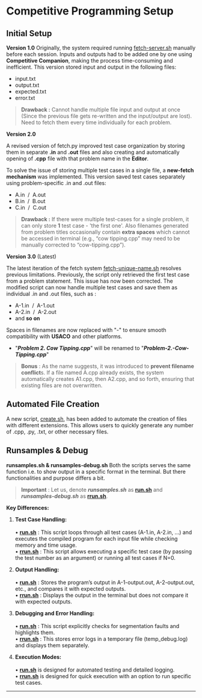 # Competitive Programming Setup

## Initial Setup 

**Version 1.0**
Originally, the system required running [fetch-server.sh](https://github.com/gitSouvik/Scripts/blob/main/fetch-server.py) manually before each session. Inputs and outputs had to be added one by one using **Competitive Companion**, making the process time-consuming and inefficient. This version stored input and output in the following files:

* input.txt <br>
* output.txt <br>
* expected.txt <br>
* error.txt

>  **Drawback :** Cannot handle multiple file input and output at once (Since the previous file gets re-written and the input/output are lost). Need to fetch them every time individually for each problem.

 **Version 2.0**
 
A revised version of fetch.py improved test case organization by storing them in separate **.in** and **.out** files and also creating and automatically opening of **.cpp** file with that problem name in the **Editor**. 

  To solve the issue of storing multiple test cases in a single file, a **new-fetch mechanism** was implemented. This version saved test cases separately using problem-specific .in and .out files:
  
* A.in &nbsp;/&nbsp; A.out <br>
* B.in &nbsp;/&nbsp; B.out <br>
* C.in &nbsp;/&nbsp; C.out 

>  **Drawback :** If there were multiple test-cases for a single problem, it can only store **1** test case - 'the first one'. Also filenames generated from problem titles occasionally contain **extra spaces** which cannot be accessed in terminal (e.g., “cow tipping.cpp” may need to be manually corrected to “cow-tipping.cpp”).

**Version 3.0** (Latest)  

The latest iteration of the fetch system [fetch-unique-name.sh](https://github.com/gitSouvik/Scripts/blob/main/fetch-unique-name.py) resolves previous limitations. Previously, the script only retrieved the first test case from a problem statement. This issue has now been corrected. The modified script can now handle multiple test cases and save them as individual .in and .out files, such as :

* A-1.in &nbsp;/&nbsp; A-1.out <br>
* A-2.in &nbsp;/&nbsp; A-2.out <br>
* and **so on**

Spaces in filenames are now replaced with "-" to ensure smooth compatibility with **USACO** and other platforms.

* "***Problem 2. Cow Tipping.cpp***" will be renamed to "***Problem-2.-Cow-Tipping.cpp***"

> **Bonus** : As the name suggests, it was introduced to **prevent filename conflict**s. If a file named A.cpp already exists, the system automatically creates A1.cpp, then A2.cpp, and so forth, ensuring that existing files are not overwritten. <br>

## Automated File Creation

A new script, [create.sh](https://github.com/gitSouvik/Scripts/blob/main/create.sh), has been added to automate the creation of files with different extensions. This allows users to quickly generate any number of .cpp, .py, .txt, or other necessary files.

## Runsamples & Debug

**runsamples.sh & runsamples-debug.sh**
Both the scripts serves the same function i.e. to show output in a specific format in the terminal. But there functionalities and purpose differs a bit.

 > **Important** : Let us, denote ***runsamples.sh*** as **[run.sh](https://github.com/gitSouvik/Scripts/blob/main/runsamples.sh)** and ***runsamples-debug.sh*** as **[rrun.sh](https://github.com/gitSouvik/Scripts/blob/main/runsamples-debug.sh)**.

**Key Differences:**

1. **Test Case Handling:** <br> <br>
•  **[run.sh](https://github.com/gitSouvik/Scripts/blob/main/runsamples.sh)** :  This script loops through all test cases (A-1.in, A-2.in, ...) and executes the compiled program for each input file while checking memory and time usage. <br> 
•  **[rrun.sh](https://github.com/gitSouvik/Scripts/blob/main/runsamples-debug.sh)** : This script allows executing a specific test case (by passing the test number as an argument) or running all test cases if N=0.

2. **Output Handling:** <br> <br>
•  **[run.sh](https://github.com/gitSouvik/Scripts/blob/main/runsamples.sh)** : Stores the program’s output in A-1-output.out, A-2-output.out, etc., and compares it with expected outputs. <br>
•  **[rrun.sh](https://github.com/gitSouvik/Scripts/blob/main/runsamples-debug.sh)** : Displays the output in the terminal but does not compare it with expected outputs.

3. **Debugging and Error Handling:** <br> <br>
•  **[run.sh](https://github.com/gitSouvik/Scripts/blob/main/runsamples.sh)** : This script explicitly checks for segmentation faults and highlights them. <br>
•  **[rrun.sh](https://github.com/gitSouvik/Scripts/blob/main/runsamples-debug.sh)** : This stores error logs in a temporary file (temp_debug.log) and displays them separately.

4. **Execution Modes:** <br> <br>
• **[run.sh](https://github.com/gitSouvik/Scripts/blob/main/runsamples.sh)** is designed for automated testing and detailed logging. <br>
•  **[rrun.sh](https://github.com/gitSouvik/Scripts/blob/main/runsamples-debug.sh)** is designed for quick execution with an option to run specific test cases.

----------
